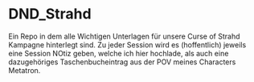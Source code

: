 # DND_Strahd

Ein Repo in dem alle Wichtigen Unterlagen für unsere Curse of Strahd Kampagne hinterlegt sind. Zu jeder Session wird es (hoffentlich) jeweils eine Session NOtiz geben, welche ich hier hochlade, als auch eine dazugehöriges Taschenbucheintrag aus der POV meines Characters Metatron.